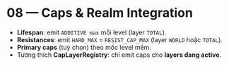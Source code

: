 # 08 — Caps & Realm Integration

- **Lifespan**: emit `ADDITIVE max` mỗi level (layer `TOTAL`).
- **Resistances**: emit `HARD_MAX` = `RESIST_CAP_MAX` (layer `WORLD` hoặc `TOTAL`).
- **Primary caps** (tuỳ chọn) theo mốc level mềm.
- Tương thích **CapLayerRegistry**: chỉ emit caps cho **layers đang active**.
